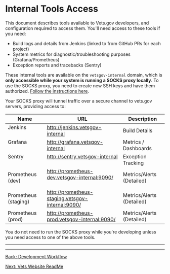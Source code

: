 # Internal Tools Access

This document describes tools available to Vets.gov developers, and configuration required to access them. You'll need access to these tools if you need:

* Build logs and details from Jenkins (linked to from GitHub PRs for each project)
* System metrics for diagnostic/troubleshooting purposes (Grafana/Prometheus)
* Exception reports and tracebacks (Sentry)

These internal tools are available on the `vetsgov-internal` domain, which is **only accessible while your system is running a SOCKS proxy locally**. To use the SOCKS proxy, you need to create new SSH keys and have them authorized. <a href="https://github.com/department-of-veterans-affairs/vets-work-practices/blob/master/Onboarding-External-Contractors/request-access-to-tools.md#additional-onboarding-steps-for-developers" target="_blank">Follow the instructions here</a>. 

Your SOCKS proxy will tunnel traffic over a secure channel to vets.gov servers, providing access to:

| Name                 | URL                                              | Description                  |
|----------------------|--------------------------------------------------| -----------------------------|
| Jenkins              | http://jenkins.vetsgov-internal                  | Build Details                |
| Grafana              | http://grafana.vetsgov-internal                  | Metrics / Dashboards         |
| Sentry               | http://sentry.vetsgov-internal                   | Exception Tracking           |
| Prometheus (dev)     | http://prometheus-dev.vetsgov-internal:9090/     | Metrics/Alerts (Detailed)    |
| Prometheus (staging) | http://prometheus-staging.vetsgov-internal:9090/ | Metrics/Alerts (Detailed)    |
| Prometheus (prod)    | http://prometheus-prod.vetsgov-internal:9090/    | Metrics/Alerts (Detailed)    |

You do not need to run the SOCKS proxy while you're developing unless you need access to one of the above tools.

<!--
## Requirements

*You'll be able to view the instructions at the followings links once you've been added to the VA Github organization.*

1. Create <a title="Go to create ssh keys" href="https://github.com/department-of-veterans-affairs/vets.gov-team/blob/master/Work%20Practices/Engineering/Internal%20Tools.md#create-an-ssh-public-key" target="_blank">new SSH keys</a>.
<br/><br/>

1. Configure <a title="Go to configure socks proxy" href="https://github.com/department-of-veterans-affairs/vets.gov-team/blob/master/Work%20Practices/Engineering/Internal%20Tools.md#configure-the-socks-proxy---for-external-developers" target="_blank">the SOCKS proxy</a>.
<br/><br/>

1. Learn how to <a title="Go to create ssh keys" href="https://github.com/department-of-veterans-affairs/vets.gov-team/blob/master/Work%20Practices/Engineering/Internal%20Tools.md#accessing-socks-proxy-from-va-network" target="_blank">access SOCKS proxy from the VA network and from the internet</a>
<br/><br/>

1. <a title="Go to create ssh keys" href="https://github.com/department-of-veterans-affairs/vets.gov-team/blob/master/Work%20Practices/Engineering/Internal%20Tools.md#testing-and-using-the-socks-proxy" target="_blank">Test and use the SOCKS proxy</a>
-->

<hr>
<hr>

[Back: Development Workflow](development-workflow.md)

[Next: Vets Website ReadMe](vets-website/vets-website-readme.md)
